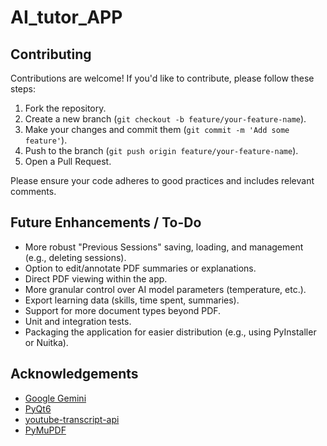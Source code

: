 
# AI_tutor_APP

## Contributing

Contributions are welcome! If you'd like to contribute, please follow these steps:

1.  Fork the repository.
2.  Create a new branch (`git checkout -b feature/your-feature-name`).
3.  Make your changes and commit them (`git commit -m 'Add some feature'`).
4.  Push to the branch (`git push origin feature/your-feature-name`).
5.  Open a Pull Request.

Please ensure your code adheres to good practices and includes relevant comments.

## Future Enhancements / To-Do

*   More robust "Previous Sessions" saving, loading, and management (e.g., deleting sessions).
*   Option to edit/annotate PDF summaries or explanations.
*   Direct PDF viewing within the app.
*   More granular control over AI model parameters (temperature, etc.).
*   Export learning data (skills, time spent, summaries).
*   Support for more document types beyond PDF.
*   Unit and integration tests.
*   Packaging the application for easier distribution (e.g., using PyInstaller or Nuitka).

## Acknowledgements

*   [Google Gemini](https://deepmind.google/technologies/gemini/)
*   [PyQt6](https://riverbankcomputing.com/software/pyqt/)
*   [youtube-transcript-api](https://github.com/jdepoix/youtube-transcript-api)
*   [PyMuPDF](https://github.com/pymupdf/PyMuPDF)

